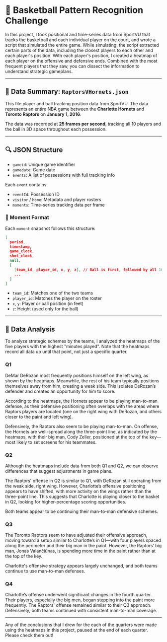 # 🏀 Basketball Pattern Recognition Challenge

In this project, I took positional and time-series data from SportVU that tracks the basketball and each individual player on the court, and wrote a script that simulated the entire game. While simulating, the script extracted certain parts of the data, including the closest players to each other and each player's position. With each player's position, I created a heatmap of each player on the offensive and defensive ends. Combined with the most frequent players that they saw, you can dissect the information to understand strategic gameplans.

---

## 📂 Data Summary: `RaptorsVHornets.json`

This file player and ball tracking position data from SportVU. The data represents an entire NBA game between the **Charlotte Hornets** and **Toronto Raptors** on **January 1, 2016**. 

The data was recorded at **25 frames per second**, tracking all 10 players and the ball in 3D space throughout each possession.

---

## 🔍 JSON Structure

- `gameid`: Unique game identifier  
- `gamedate`: Game date  
- `events`: A list of possessions with full tracking info

Each `event` contains:
- `eventId`: Possession ID  
- `visitor` / `home`: Metadata and player rosters  
- `moments`: Time-series tracking data per frame

### 🧱 Moment Format
Each `moment` snapshot follows this structure:

```json
[
  period,
  timestamp,
  game_clock,
  shot_clock,
  null,
  [
    [team_id, player_id, x, y, z], // Ball is first, followed by all 10 players
    ...
  ]
]
```

- `team_id`: Matches one of the two teams
- `player_id`: Matches the player on the roster
- `x`, `y`: Player or ball position (in feet)
- `z`: Height (used only for the ball)

---

## 📝 Data Analysis

To analyze strategic schemes by the teams, I analyzed the heatmaps of the five players with the highest "minutes played". Note that the heatmaps record all data up until that point, not just a specific quarter.

### Q1
DeMar DeRozan most frequently positions himself on the left wing, as shown by the heatmaps. Meanwhile, the rest of his team typically positions themselves away from him, creating a weak side. This isolates DeRozan’s defender and creates an opportunity for him to score.

According to the heatmaps, the Hornets appear to be playing man-to-man defense, as their defensive positioning often overlaps with the areas where Raptors players are located (one on the right wing with DeRozan, and others closer to the paint and left wing).

Defensively, the Raptors also seem to be playing man-to-man. On offense, the Hornets are well-spread along the three-point line, as indicated by the heatmaps, with their big man, Cody Zeller, positioned at the top of the key—most likely to set screens for his teammates.

### Q2
Although the heatmaps include data from both Q1 and Q2, we can observe differences that suggest adjustments in game plans.

The Raptors' offense in Q2 is similar to Q1, with DeRozan still operating from the weak side, right wing. However, Charlotte’s offensive positioning appears to have shifted, with more activity on the wings rather than the three-point line. This suggests that Charlotte is playing closer to the basket in Q2, looking for higher-percentage scoring opportunities.

Both teams appear to be continuing their man-to-man defensive schemes.

### Q3
The Toronto Raptors seem to have adjusted their offensive approach, moving toward a setup similar to Charlotte’s in Q1—with four players spaced along the perimeter and their big man in the paint. However, the Raptors’ big man, Jonas Valančiūnas, is spending more time in the paint rather than at the top of the key.

Charlotte's offensive strategy appears largely unchanged, and both teams continue to use man-to-man defenses.

### Q4
Charlotte’s offense underwent significant changes in the fourth quarter. Their players, especially the big men, began stepping into the paint more frequently. The Raptors' offense remained similar to their Q3 approach. Defensively, both teams continued with consistent man-to-man coverage.

---

Any of the conclusions that I drew for the each of the quarters were made using the heatmaps in this project, paused at the end of each quarter. Please check them out!
